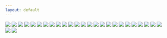 ```yaml
---
layout: default
---
```


<img src="http://content.danlubbers.com/img/iphoneography/danlubbers-iphoneography-portfolio-1.jpg" data-title="" data-subtitle="" />
<img src="http://content.danlubbers.com/img/iphoneography/danlubbers-iphoneography-portfolio-2.jpg" data-title="" data-subtitle="" />
<img src="http://content.danlubbers.com/img/iphoneography/danlubbers-iphoneography-portfolio-3.jpg" data-title="" data-subtitle="" />
<img src="http://content.danlubbers.com/img/iphoneography/danlubbers-iphoneography-portfolio-4.jpg" data-title="" data-subtitle="" />
<img src="http://content.danlubbers.com/img/iphoneography/danlubbers-iphoneography-portfolio-5.jpg" data-title="" data-subtitle="" />
<img src="http://content.danlubbers.com/img/iphoneography/danlubbers-iphoneography-portfolio-6.jpg" data-title="" data-subtitle="" />
<img src="http://content.danlubbers.com/img/iphoneography/danlubbers-iphoneography-portfolio-7.jpg" data-title="" data-subtitle="" />
<img src="http://content.danlubbers.com/img/iphoneography/danlubbers-iphoneography-portfolio-8.jpg" data-title="" data-subtitle="" />
<img src="http://content.danlubbers.com/img/iphoneography/danlubbers-iphoneography-portfolio-9.jpg" data-title="" data-subtitle="" />
<img src="http://content.danlubbers.com/img/iphoneography/danlubbers-iphoneography-portfolio-10.jpg" data-title="" data-subtitle="" />
<img src="http://content.danlubbers.com/img/iphoneography/danlubbers-iphoneography-portfolio-11.jpg" data-title="" data-subtitle="" />
<img src="http://content.danlubbers.com/img/iphoneography/danlubbers-iphoneography-portfolio-12.jpg" data-title="" data-subtitle="" />
<img src="http://content.danlubbers.com/img/iphoneography/danlubbers-iphoneography-portfolio-13.jpg" data-title="" data-subtitle="" />
<img src="http://content.danlubbers.com/img/iphoneography/danlubbers-iphoneography-portfolio-14.jpg" data-title="" data-subtitle="" />
<img src="http://content.danlubbers.com/img/iphoneography/danlubbers-iphoneography-portfolio-15.jpg" data-title="" data-subtitle="" />
<img src="http://content.danlubbers.com/img/iphoneography/danlubbers-iphoneography-portfolio-16.jpg" data-title="" data-subtitle="" />
<img src="http://content.danlubbers.com/img/iphoneography/danlubbers-iphoneography-portfolio-17.jpg" data-title="" data-subtitle="" />
<img src="http://content.danlubbers.com/img/iphoneography/danlubbers-iphoneography-portfolio-18.jpg" data-title="" data-subtitle="" />
<img src="http://content.danlubbers.com/img/iphoneography/danlubbers-iphoneography-portfolio-19.jpg" data-title="" data-subtitle="" />
<img src="http://content.danlubbers.com/img/iphoneography/danlubbers-iphoneography-portfolio-20.jpg" data-title="" data-subtitle="" />
<img src="http://content.danlubbers.com/img/iphoneography/danlubbers-iphoneography-portfolio-21.jpg" data-title="" data-subtitle="" />
<img src="http://content.danlubbers.com/img/iphoneography/danlubbers-iphoneography-portfolio-22.jpg" data-title="" data-subtitle="" />
<img src="http://content.danlubbers.com/img/iphoneography/danlubbers-iphoneography-portfolio-23.jpg" data-title="" data-subtitle="" />
<img src="http://content.danlubbers.com/img/iphoneography/danlubbers-iphoneography-portfolio-24.jpg" data-title="" data-subtitle="" />
<img src="http://content.danlubbers.com/img/iphoneography/danlubbers-iphoneography-portfolio-25.jpg" data-title="" data-subtitle="" />
<img src="http://content.danlubbers.com/img/iphoneography/danlubbers-iphoneography-portfolio-26.jpg" data-title="" data-subtitle="" />
<img src="http://content.danlubbers.com/img/iphoneography/danlubbers-iphoneography-portfolio-27.jpg" data-title="" data-subtitle="" />